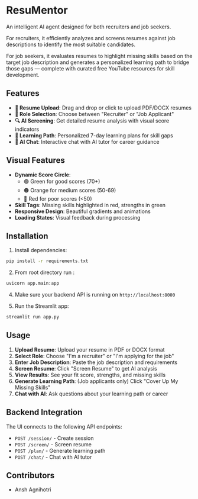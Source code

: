 # ResuMentor 
An intelligent AI agent designed for both recruiters and job seekers.

For recruiters, it efficiently analyzes and screens resumes against job descriptions to identify the most suitable candidates.

For job seekers, it evaluates resumes to highlight missing skills based on the target job description and generates a personalized learning path to bridge those gaps — complete with curated free YouTube resources for skill development.

## Features

- **📄 Resume Upload**: Drag and drop or click to upload PDF/DOCX resumes
- **👤 Role Selection**: Choose between "Recruiter" or "Job Applicant"
- **🔍 AI Screening**: Get detailed resume analysis with visual score indicators
- **🎯 Learning Path**: Personalized 7-day learning plans for skill gaps
- **💬 AI Chat**: Interactive chat with AI tutor for career guidance

## Visual Features

- **Dynamic Score Circle**: 
  - 🟢 Green for good scores (70+)
  - 🟠 Orange for medium scores (50-69)
  - 🔴 Red for poor scores (<50)
- **Skill Tags**: Missing skills highlighted in red, strengths in green
- **Responsive Design**: Beautiful gradients and animations
- **Loading States**: Visual feedback during processing

## Installation

1. Install dependencies:
```bash
pip install -r requirements.txt
```

2. From root directory run :
```bash
uvicorn app.main:app
```

4. Make sure your backend API is running on `http://localhost:8000`

5. Run the Streamlit app:
```bash
streamlit run app.py
```

## Usage

1. **Upload Resume**: Upload your resume in PDF or DOCX format
2. **Select Role**: Choose "I'm a recruiter" or "I'm applying for the job"
3. **Enter Job Description**: Paste the job description and requirements
4. **Screen Resume**: Click "Screen Resume" to get AI analysis
5. **View Results**: See your fit score, strengths, and missing skills
6. **Generate Learning Path**: (Job applicants only) Click "Cover Up My Missing Skills"
7. **Chat with AI**: Ask questions about your learning path or career

## Backend Integration

The UI connects to the following API endpoints:
- `POST /session/` - Create session
- `POST /screen/` - Screen resume
- `POST /plan/` - Generate learning path
- `POST /chat/` - Chat with AI tutor

## Contributors

- Ansh Agnihotri

